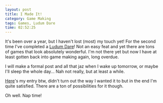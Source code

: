 ```yaml
---
layout: post
title: I Made It!
category: Game Making
tags: Games, Ludum Dare
time: 02:52:25
---
```

It's been over a year, but I haven't lost (most) my touch yet! For the second time I've completed a [Ludum Dare](http://www.ludumdare.com/)! Not an easy feat and yet there are tons of games that look absolutely wonderful. I'm not there yet but now I have at least gotten back into game making again, long overdue.

I will make a formal post and all that jaz when I wake up tomorrow, or maybe I'll sleep the whole day... Nah not really, but at least a while.

[Here](http://www.ludumdare.com/compo/ludum-dare-20/?action=preview&uid=1895)'s my entry btw, didn't turn out the way I wanted it to but in the end I'm quite satisfied. There are a ton of possibilities for it though.

Oh well. Nap time!

